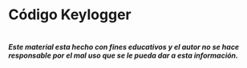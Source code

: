 # Código Keylogger

``` -¡ ADVERTENCIA !-
```


##### Este material esta hecho con fines educativos y el autor no se hace responsable por el mal uso que se le pueda dar a esta información. 
